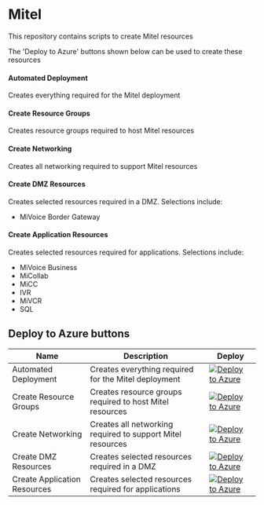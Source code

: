 # Mitel

This repository contains scripts to create Mitel resources

The 'Deploy to Azure' buttons shown below can be used to create these resources

#### Automated Deployment
Creates everything required for the Mitel deployment

#### Create Resource Groups
Creates resource groups required to host Mitel resources

#### Create Networking
Creates all networking required to support Mitel resources

#### Create DMZ Resources
Creates selected resources required in a DMZ. Selections include:

  * MiVoice Border Gateway

#### Create Application Resources
Creates selected resources required for applications. Selections include:

  * MiVoice Business
  * MiCollab
  * MiCC
  * IVR
  * MiVCR
  * SQL

## Deploy to Azure buttons

Name | Description   | Deploy   |
-----| ------------- |--------------- | 
| Automated Deployment | Creates everything required for the Mitel deployment | [![Deploy to Azure](https://aka.ms/deploytoazurebutton)](https://portal.azure.com/#create/Microsoft.Template/uri/https%3A%2F%2Fraw.githubusercontent.com%2FBistech%2FAzure%2Fmaster%2FMitel%2FDeploy%2FdeployMitelSolution.json)
| Create Resource Groups | Creates resource groups required to host Mitel resources | [![Deploy to Azure](https://aka.ms/deploytoazurebutton)](https://portal.azure.com/#create/Microsoft.Template/uri/https%3A%2F%2Fraw.githubusercontent.com%2FBistech%2FAzure%2Fmaster%2FMitel%2FDeploy%2FdeployResourceGroups.json)
| Create Networking | Creates all networking required to support Mitel resources | [![Deploy to Azure](https://aka.ms/deploytoazurebutton)](https://portal.azure.com/#create/Microsoft.Template/uri/https%3A%2F%2Fraw.githubusercontent.com%2FBistech%2FAzure%2Fmaster%2FMitel%2FDeploy%2FdeployNetworking.json)
| Create DMZ Resources | Creates selected resources required in a DMZ | [![Deploy to Azure](https://aka.ms/deploytoazurebutton)](https://portal.azure.com/#create/Microsoft.Template/uri/https%3A%2F%2Fraw.githubusercontent.com%2FBistech%2FAzure%2Fmaster%2FMitel%2FDeploy%2FdeployDMZResources.json)
| Create Application Resources | Creates selected resources required for applications | [![Deploy to Azure](https://aka.ms/deploytoazurebutton)](https://portal.azure.com/#create/Microsoft.Template/uri/https%3A%2F%2Fraw.githubusercontent.com%2FBistech%2FAzure%2Fmaster%2FMitel%2FDeploy%2FdeployAppResources.json)